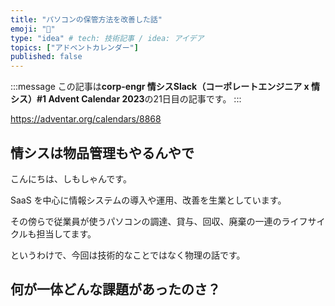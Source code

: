```yaml
---
title: "パソコンの保管方法を改善した話"
emoji: "🎉"
type: "idea" # tech: 技術記事 / idea: アイデア
topics: ["アドベントカレンダー"]
published: false
---
```


:::message
この記事は**corp-engr 情シスSlack（コーポレートエンジニア x 情シス）#1 Advent Calendar 2023**の21日目の記事です。
:::

https://adventar.org/calendars/8868

## 情シスは物品管理もやるんやで

こんにちは、しもしゃんです。

SaaS を中心に情報システムの導入や運用、改善を生業としています。

その傍らで従業員が使うパソコンの調達、貸与、回収、廃棄の一連のライフサイクルも担当してます。

というわけで、今回は技術的なことではなく物理の話です。

## 何が一体どんな課題があったのさ？
